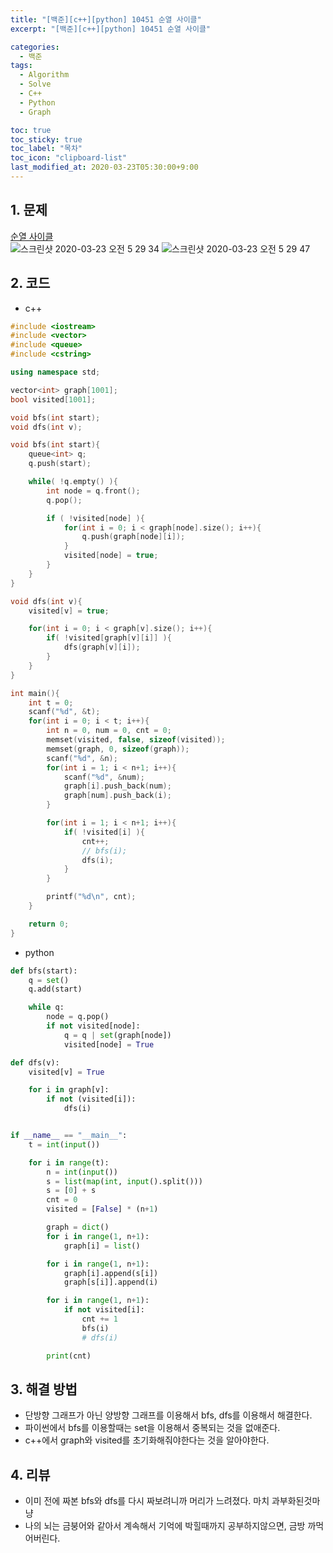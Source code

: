 ```yaml
---
title: "[백준][c++][python] 10451 순열 사이클"
excerpt: "[백준][c++][python] 10451 순열 사이클"

categories:
  - 백준
tags:
  - Algorithm
  - Solve
  - C++
  - Python
  - Graph

toc: true
toc_sticky: true
toc_label: "목차"
toc_icon: "clipboard-list"
last_modified_at: 2020-03-23T05:30:00+9:00
---
```


## 1. 문제
[순열 사이클](https://www.acmicpc.net/problem/10451)  
![스크린샷 2020-03-23 오전 5 29 34](https://user-images.githubusercontent.com/20227720/77259833-8ee6bf00-6cc7-11ea-950b-e5163ae43230.png)
![스크린샷 2020-03-23 오전 5 29 47](https://user-images.githubusercontent.com/20227720/77259832-8db59200-6cc7-11ea-9338-4843287b0769.png)


## 2. 코드

- c++

```c++
#include <iostream>
#include <vector>
#include <queue>
#include <cstring>

using namespace std;

vector<int> graph[1001];
bool visited[1001];

void bfs(int start);
void dfs(int v);

void bfs(int start){
    queue<int> q;
    q.push(start);

    while( !q.empty() ){
        int node = q.front();
        q.pop();

        if ( !visited[node] ){
            for(int i = 0; i < graph[node].size(); i++){
                q.push(graph[node][i]);
            }
            visited[node] = true;
        }
    }
}

void dfs(int v){
    visited[v] = true;

    for(int i = 0; i < graph[v].size(); i++){
        if( !visited[graph[v][i]] ){
            dfs(graph[v][i]);
        }
    }
}

int main(){
    int t = 0;
    scanf("%d", &t);
    for(int i = 0; i < t; i++){
        int n = 0, num = 0, cnt = 0;
        memset(visited, false, sizeof(visited));
        memset(graph, 0, sizeof(graph));
        scanf("%d", &n);
        for(int i = 1; i < n+1; i++){
            scanf("%d", &num);
            graph[i].push_back(num);
            graph[num].push_back(i);
        }

        for(int i = 1; i < n+1; i++){
            if( !visited[i] ){
                cnt++;
                // bfs(i);
                dfs(i);
            }
        }

        printf("%d\n", cnt);
    }

    return 0;
}
```


- python

```python
def bfs(start):
    q = set()
    q.add(start)

    while q:
        node = q.pop()
        if not visited[node]:
            q = q | set(graph[node])
            visited[node] = True

def dfs(v):
    visited[v] = True

    for i in graph[v]:
        if not (visited[i]):
            dfs(i)


if __name__ == "__main__":
    t = int(input())

    for i in range(t):
        n = int(input())
        s = list(map(int, input().split()))
        s = [0] + s
        cnt = 0
        visited = [False] * (n+1)

        graph = dict()
        for i in range(1, n+1):
            graph[i] = list()

        for i in range(1, n+1):
            graph[i].append(s[i])
            graph[s[i]].append(i)

        for i in range(1, n+1):
            if not visited[i]:
                cnt += 1
                bfs(i)
                # dfs(i)

        print(cnt)

```

## 3. 해결 방법

- 단방향 그래프가 아닌 양방향 그래프를 이용해서 bfs, dfs를 이용해서 해결한다.
- 파이썬에서 bfs를 이용할때는 set을 이용해서 중복되는 것을 없애준다.
- c++에서 graph와 visited를 초기화해줘야한다는 것을 알아야한다.


## 4. 리뷰

- 이미 전에 짜본 bfs와 dfs를 다시 짜보려니까 머리가 느려졌다. 마치 과부화된것마냥
- 나의 뇌는 금붕어와 같아서 계속해서 기억에 박힐때까지 공부하지않으면, 금방 까먹어버린다.